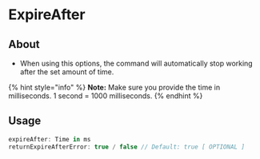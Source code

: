 # **ExpireAfter**
## **About**
* When using this options, the command will automatically stop working after the set amount of time.
  
{% hint style="info" %}
**Note:** Make sure you provide the time in milliseconds. 1 second = 1000 milliseconds.
{% endhint %}
## **Usage**
```js
expireAfter: Time in ms
returnExpireAfterError: true / false // Default: true [ OPTIONAL ]
```